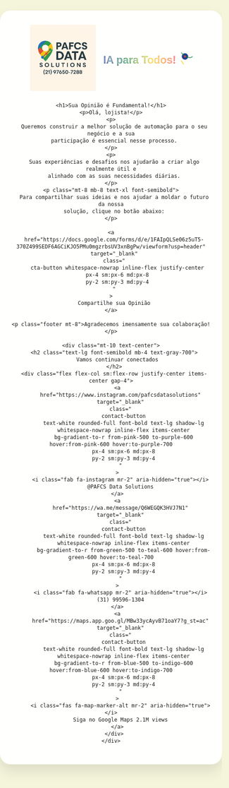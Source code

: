 <!doctype html>
<html lang="pt-br">
<head>
  <meta charset="utf-8" />
  <meta name="viewport" content="width=device-width, initial-scale=1.0" />
  <title>IA para Todos!</title>

  <link
    rel="stylesheet"
    href="https://cdnjs.cloudflare.com/ajax/libs/font-awesome/6.5.0/css/all.min.css"
  />

  <link rel="preconnect" href="https://fonts.googleapis.com" />
  <link rel="preconnect" href="https://fonts.gstatic.com" crossorigin />
  <link
    href="https://fonts.googleapis.com/css2?family=poppins:wght@400;600;700&display=swap"
    rel="stylesheet"
  />

  <script src="https://cdn.tailwindcss.com"></script>

  <style>
    html, body {
      min-height: 100vh;
      margin: 0;
      padding: 0;
      background-color: #f5f5dc;
      font-family: 'poppins', sans-serif;
      overflow-x: hidden;
    }

    .background-svg {
      position: fixed;
      top: 0; left: 0;
      width: 100%; height: 100%;
      z-index: 0;
    }

    .container {
      position: relative;
      z-index: 10;
      max-width: 600px;
      margin: 4rem auto 2rem;
      padding: 2rem 1.5rem;
      background: rgba(255,255,255,0.95);
      border-radius: 1.5rem;
      box-shadow: 0 15px 30px rgba(0,0,0,0.1);
      text-align: center;
      transition: .3s ease;
    }
    .container:hover {
      transform: translatey(-3px) scale(1.01);
      box-shadow: 0 20px 40px rgba(0,0,0,0.2);
    }

    h1 {
      color: #1e3a8a;
      font-size: 2.2rem;
      font-weight: 700;
      margin-bottom: .5rem;
    }
    p {
      color: #555;
      font-size: 1rem;
      margin-bottom: .5rem;
    }
    .footer {
      color: #777;
      font-size: .875rem;
    }

    .cta-button {
      display: inline-block;
      background-image: linear-gradient(45deg,#1e3a8a,#15803d);
      color: #fff;
      text-decoration: none;
      border-radius: 9999px;
      font-weight: 700;
      font-size: 1.2rem;
      box-shadow: 0 5px 15px rgba(0,0,0,0.15);
      transition: .3s ease;
    }
    .cta-button:hover {
      background-image: linear-gradient(45deg,#172e71,#116930);
      box-shadow: 0 8px 20px rgba(0,0,0,0.2);
    }

    /* estilo para os botões de contato */
    .contact-button {
      transition: all 0.3s ease-in-out;
    }
    .contact-button:hover {
       transform: translatey(-2px);
       box-shadow: 0 10px 20px rgba(0, 0, 0, 0.2);
    }


    .logo-container {
      display: flex;
      align-items: center;
      justify-content: center;
      gap: 1rem;
      margin-bottom: 1.5rem;
    }
    .logo {
      max-width: 150px;
      height: auto;
    }

    .gradient-title {
      font-size: 1.5rem;
      font-weight: 700;
      background: linear-gradient(90deg,#1e3a8a,#15803d,#facc15,#ef4444);
      -webkit-background-clip: text;
      -webkit-text-fill-color: transparent;
      text-shadow: 0 0 4px rgba(255,255,255,0.8);
      white-space: nowrap;
    }

    .pulse-icon {
      animation: pulsemove 3s ease-in-out infinite;
    }
    @keyframes pulsemove {
      0%   { transform: scale(1);   opacity: .9; }
      50%  { transform: scale(1.1); opacity: 1;  }
      100% { transform: scale(1);   opacity: .9; }
    }

    @media (min-width: 640px) {
      h1 { font-size: 3rem; }
      p  { font-size: 1.125rem; }
    }
    @media (max-width: 640px) {
      .gradient-title { font-size: 1rem; }
      .logo           { max-width: 120px; }
    }
  </style>
</head>

<body>
  <svg
  class="background-svg"
  viewbox="0 0 1440 800"
  preserveAspectRatio="xMidYMid slice"
  xmlns="http://www.w3.org/2000/svg"
>
  <circle cx="280" cy="280" r="280" fill="#1e3a8a" />
  <circle cx="1160" cy="280" r="280" fill="#ef4444" />
  <circle cx="280" cy="520" r="280" fill="#facc15" />
  <circle cx="1160" cy="520" r="280" fill="#15803d" />
</svg>

  <div class="container">
    <div class="logo-container">
      <img src="Logo.jpeg" alt="Logo PAFCS Data Solutions" class="logo" />
      <div class="flex items-center gap-2">
        <span class="gradient-title">IA para Todos!</span>
        <svg
          class="pulse-icon"
          viewbox="0 0 48 48"
          width="32"
          height="32"
          xmlns="http://www.w3.org/2000/svg"
        >
          <circle cx="24" cy="24" r="10" fill="#1e3a8a" />
          <path
            d="m12 12 c18 18, 30 18, 36 12"
            stroke="#15803d"
            stroke-width="2"
            fill="none"
          />
          <path
            d="m12 36 c18 30, 30 30, 36 36"
            stroke="#facc15"
            stroke-width="2"
            fill="none"
          />
          <circle cx="24" cy="24" r="3" fill="#ef4444" />
        </svg>
      </div>
    </div>

    <h1>Sua Opinião é Fundamental!</h1>
    <p>Olá, lojista!</p>
    <p>
      Queremos construir a melhor solução de automação para o seu negócio e a sua
      participação é essencial nesse processo.
    </p>
    <p>
      Suas experiências e desafios nos ajudarão a criar algo realmente útil e
      alinhado com as suas necessidades diárias.
    </p>
    <p class="mt-8 mb-8 text-xl font-semibold">
      Para compartilhar suas ideias e nos ajudar a moldar o futuro da nossa
      solução, clique no botão abaixo:
    </p>

    <a
      href="https://docs.google.com/forms/d/e/1FAIpQLSe06z5uT5-370Z499SEDF6AGCiKJO5PMu0mgzrbsUV3xnBgPw/viewform?usp=header"
      target="_blank"
      class="
        cta-button whitespace-nowrap inline-flex justify-center
        px-4 sm:px-6 md:px-8
        py-2 sm:py-3 md:py-4
      "
    >
      Compartilhe sua Opinião
    </a>

    <p class="footer mt-8">Agradecemos imensamente sua colaboração!</p>

    <div class="mt-10 text-center">
      <h2 class="text-lg font-semibold mb-4 text-gray-700">
        Vamos continuar conectados
      </h2>
      <div class="flex flex-col sm:flex-row justify-center items-center gap-4">
        <a
          href="https://www.instagram.com/pafcsdatasolutions"
          target="_blank"
          class="
            contact-button
            text-white rounded-full font-bold text-lg shadow-lg
            whitespace-nowrap inline-flex items-center
            bg-gradient-to-r from-pink-500 to-purple-600 hover:from-pink-600 hover:to-purple-700
            px-4 sm:px-6 md:px-8
            py-2 sm:py-3 md:py-4
          "
        >
          <i class="fab fa-instagram mr-2" aria-hidden="true"></i>
          @PAFCS Data Solutions
        </a>
        <a
          href="https://wa.me/message/Q6WEGQK3HVJ7N1"
          target="_blank"
          class="
            contact-button
            text-white rounded-full font-bold text-lg shadow-lg
            whitespace-nowrap inline-flex items-center
            bg-gradient-to-r from-green-500 to-teal-600 hover:from-green-600 hover:to-teal-700
            px-4 sm:px-6 md:px-8
            py-2 sm:py-3 md:py-4
          "
        >
          <i class="fab fa-whatsapp mr-2" aria-hidden="true"></i>
          (31) 99596-1304
        </a>
        <a
          href="https://maps.app.goo.gl/MBw33ycAyvB71oaY7?g_st=ac"
          target="_blank"
          class="
            contact-button
            text-white rounded-full font-bold text-lg shadow-lg
            whitespace-nowrap inline-flex items-center
            bg-gradient-to-r from-blue-500 to-indigo-600 hover:from-blue-600 hover:to-indigo-700
            px-4 sm:px-6 md:px-8
            py-2 sm:py-3 md:py-4
          "
        >
          <i class="fas fa-map-marker-alt mr-2" aria-hidden="true"></i>
          Siga no Google Maps 2.1M views
        </a>
      </div>
    </div>
  </div>

 <script>
  document.addEventListener('DOMContentLoaded', () => {
    const svg = document.querySelector('svg.background-svg');
    const circles = Array.from(svg.querySelectorAll('circle'));

    const viewbox = svg.viewBox.baseVal;

    const initialPositions = [
      { x: 280,  y: 280 },
      { x: 1160, y: 280 },
      { x: 280,  y: 520 },
      { x: 1160, y: 520 }
    ];
    const initialRadii = [280, 280, 280, 280];

    let data = [];

    function setupAnimation() {
      data = circles.map((c, i) => {
        const initR = initialRadii[i] * 0.6; 

        return {
          el: c,
          x: initialPositions[i].x,
          y: initialPositions[i].y,
          r: initR,
          vx: (Math.random() * 0.5 + 0.2) * (Math.random() < 0.5 ? -1 : 1),
          vy: (Math.random() * 0.5 + 0.2) * (Math.random() < 0.5 ? -1 : 1),
          vr: (Math.random() * 0.03 + 0.015) * (Math.random() < 0.5 ? -1 : 1),
          rmin: initR * 0.40, // Encolhe até 40% do tamanho
          rmax: initR * 1.30  // Cresce até 130% do tamanho
        };
      });
    }

    setupAnimation();

    function animate() {
      data.forEach((d) => {
        d.x += d.vx;
        d.y += d.vy;
        d.r += d.vr;

        if (d.x - d.r < viewbox.x || d.x + d.r > viewbox.width) {
          d.vx *= -1;
        }
        if (d.y - d.r < viewbox.y || d.y + d.r > viewbox.height) {
          d.vy *= -1;
        }
        if (d.r < d.rmin || d.r > d.rmax) {
          d.vr *= -1;
        }

        d.el.setAttribute('cx', d.x);
        d.el.setAttribute('cy', d.y);
        d.el.setAttribute('r', d.r);
      });

      requestAnimationFrame(animate);
    }

    animate();
  });
</script>
</body>
</html>